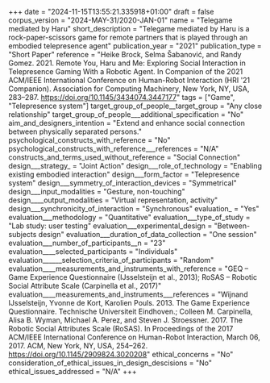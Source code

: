 +++
date = "2024-11-15T13:55:21.335918+01:00"
draft = false
corpus_version = "2024-MAY-31/2020-JAN-01"
name = "Telegame mediated by Haru"
short_description = "Telegame mediated by Haru is a rock-paper-scissors game for remote partners that is played through an embodied telepresence agent"
publication_year = "2021"
publication_type = "Short Paper"
reference = "Heike Brock, Selma Šabanović, and Randy Gomez. 2021. Remote You, Haru and Me: Exploring Social Interaction in Telepresence Gaming With a Robotic Agent. In Companion of the 2021 ACM/IEEE International Conference on Human-Robot Interaction (HRI '21 Companion). Association for Computing Machinery, New York, NY, USA, 283–287. https://doi.org/10.1145/3434074.3447177"
tags = ["Game", "Telepresence system"]
target_group_of_people__target_group = "Any close relationship"
target_group_of_people___additional_specification = "No"
aim_and_designers_intention = "Extend and enhance social connection between physically separated persons."
psychological_constructs_with_reference = "No"
psychological_constructs_with_reference___references = "N/A"
constructs_and_terms_used_without_reference = "Social Connection"
design___strategy_ = "Joint Action"
design___role_of_technology = "Enabling existing embodied interaction"
design___form_factor = "Telepresence system"
design___symmetry_of_interaction_devices = "Symmetrical"
design___input_modalities = "Gesture, non-touching"
design____output_modalities = "Virtual representation, activity"
design___synchronicity_of_interaction = "Synchronous"
evaluation_ = "Yes"
evaluation___methodology = "Quantitative"
evaluation___type_of_study = "Lab study: user testing"
evaluation___experimental_design = "Between-subjects design"
evaluation___duration_of_data_collection = "One session"
evaluation___number_of_participants__n = "23"
evaluation____selected_participants = "Individuals"
evaluation______selection_criteria_of_participants = "Random"
evaluation____measurements_and_instruments_with_reference = "GEQ – Game Experience Questionnaire (IJsselsteijn et al., 2013); RoSAS – Robotic Social Attribute Scale (Carpinella et al., 2017)"
evaluation____measurements_and_instruments___references = "Wijnand IJsselsteijn, Yvonne de Kort, Karolien Pouls. 2013. The Game Experience Questionnaire. Technische Universiteit Eindhoven.; Colleen M. Carpinella, Alisa B. Wyman, Michael A. Perez, and Steven J. Stroessner. 2017. The Robotic Social Attributes Scale (RoSAS). In Proceedings of the 2017 ACM/IEEE International Conference on Human-Robot Interaction, March 06, 2017. ACM, New York, NY, USA, 254–262. https://doi.org/10.1145/2909824.3020208"
ethical_concerns = "No"
consideration_of_ethical_issues_in_design_descisions = "No"
ethical_issues_addressed = "N/A"
+++
